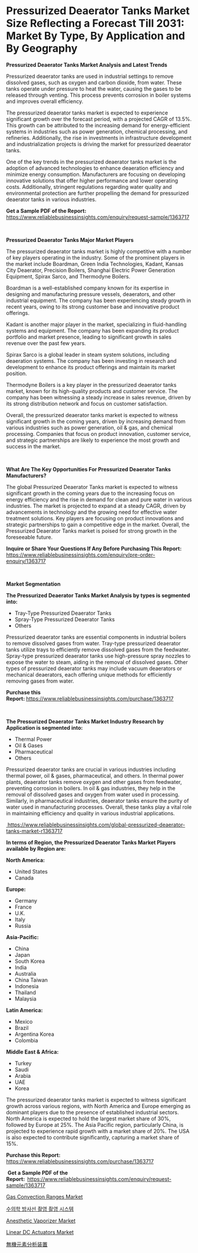 <p><h1>Pressurized Deaerator Tanks Market Size Reflecting a Forecast Till 2031: Market By Type, By Application and By Geography</h1></p><p><strong>Pressurized Deaerator Tanks Market Analysis and Latest Trends</strong></p>
<p><p>Pressurized deaerator tanks are used in industrial settings to remove dissolved gases, such as oxygen and carbon dioxide, from water. These tanks operate under pressure to heat the water, causing the gases to be released through venting. This process prevents corrosion in boiler systems and improves overall efficiency.</p><p>The pressurized deaerator tanks market is expected to experience significant growth over the forecast period, with a projected CAGR of 13.5%. This growth can be attributed to the increasing demand for energy-efficient systems in industries such as power generation, chemical processing, and refineries. Additionally, the rise in investments in infrastructure development and industrialization projects is driving the market for pressurized deaerator tanks.</p><p>One of the key trends in the pressurized deaerator tanks market is the adoption of advanced technologies to enhance deaeration efficiency and minimize energy consumption. Manufacturers are focusing on developing innovative solutions that offer higher performance and lower operating costs. Additionally, stringent regulations regarding water quality and environmental protection are further propelling the demand for pressurized deaerator tanks in various industries.</p></p>
<p><strong>Get a Sample PDF of the Report:&nbsp;</strong> <a href="https://www.reliablebusinessinsights.com/enquiry/request-sample/1363717">https://www.reliablebusinessinsights.com/enquiry/request-sample/1363717</a></p>
<p>&nbsp;</p>
<p><strong>Pressurized Deaerator Tanks Major Market Players</strong></p>
<p><p>The pressurized deaerator tanks market is highly competitive with a number of key players operating in the industry. Some of the prominent players in the market include Boardman, Green India Technologies, Kadant, Kansas City Deaerator, Precision Boilers, Shanghai Electric Power Generation Equipment, Spirax Sarco, and Thermodyne Boilers.</p><p>Boardman is a well-established company known for its expertise in designing and manufacturing pressure vessels, deaerators, and other industrial equipment. The company has been experiencing steady growth in recent years, owing to its strong customer base and innovative product offerings.</p><p>Kadant is another major player in the market, specializing in fluid-handling systems and equipment. The company has been expanding its product portfolio and market presence, leading to significant growth in sales revenue over the past few years.</p><p>Spirax Sarco is a global leader in steam system solutions, including deaeration systems. The company has been investing in research and development to enhance its product offerings and maintain its market position.</p><p>Thermodyne Boilers is a key player in the pressurized deaerator tanks market, known for its high-quality products and customer service. The company has been witnessing a steady increase in sales revenue, driven by its strong distribution network and focus on customer satisfaction.</p><p>Overall, the pressurized deaerator tanks market is expected to witness significant growth in the coming years, driven by increasing demand from various industries such as power generation, oil & gas, and chemical processing. Companies that focus on product innovation, customer service, and strategic partnerships are likely to experience the most growth and success in the market.</p></p>
<p>&nbsp;</p>
<p><strong>What Are The Key Opportunities For Pressurized Deaerator Tanks Manufacturers?</strong></p>
<p><p>The global Pressurized Deaerator Tanks market is expected to witness significant growth in the coming years due to the increasing focus on energy efficiency and the rise in demand for clean and pure water in various industries. The market is projected to expand at a steady CAGR, driven by advancements in technology and the growing need for effective water treatment solutions. Key players are focusing on product innovations and strategic partnerships to gain a competitive edge in the market. Overall, the Pressurized Deaerator Tanks market is poised for strong growth in the foreseeable future.</p></p>
<p><strong>Inquire or Share Your Questions If Any Before Purchasing This Report:</strong> <a href="https://www.reliablebusinessinsights.com/enquiry/pre-order-enquiry/1363717">https://www.reliablebusinessinsights.com/enquiry/pre-order-enquiry/1363717</a></p>
<p>&nbsp;</p>
<p><strong>Market Segmentation</strong></p>
<p><strong>The Pressurized Deaerator Tanks Market Analysis by types is segmented into:</strong></p>
<p><ul><li>Tray-Type Pressurized Deaerator Tanks</li><li>Spray-Type Pressurized Deaerator Tanks</li><li>Others</li></ul></p>
<p><p>Pressurized deaerator tanks are essential components in industrial boilers to remove dissolved gases from water. Tray-type pressurized deaerator tanks utilize trays to efficiently remove dissolved gases from the feedwater. Spray-type pressurized deaerator tanks use high-pressure spray nozzles to expose the water to steam, aiding in the removal of dissolved gases. Other types of pressurized deaerator tanks may include vacuum deaerators or mechanical deaerators, each offering unique methods for efficiently removing gases from water.</p></p>
<p><strong>Purchase this Report:&nbsp;</strong><a href="https://www.reliablebusinessinsights.com/purchase/1363717">https://www.reliablebusinessinsights.com/purchase/1363717</a></p>
<p>&nbsp;</p>
<p><strong>The Pressurized Deaerator Tanks Market Industry Research by Application is segmented into:</strong></p>
<p><ul><li>Thermal Power</li><li>Oil & Gases</li><li>Pharmaceutical</li><li>Others</li></ul></p>
<p><p>Pressurized deaerator tanks are crucial in various industries including thermal power, oil & gases, pharmaceutical, and others. In thermal power plants, deaerator tanks remove oxygen and other gases from feedwater, preventing corrosion in boilers. In oil & gas industries, they help in the removal of dissolved gases and oxygen from water used in processing. Similarly, in pharmaceutical industries, deaerator tanks ensure the purity of water used in manufacturing processes. Overall, these tanks play a vital role in maintaining efficiency and quality in various industrial applications.</p></p>
<p><a href="https://www.reliablebusinessinsights.com/global-pressurized-deaerator-tanks-market-r1363717">&nbsp;https://www.reliablebusinessinsights.com/global-pressurized-deaerator-tanks-market-r1363717</a></p>
<p><strong>In terms of Region, the Pressurized Deaerator Tanks Market Players available by Region are:</strong></p>
<p>
    <p> <strong> North America: </strong>
        <ul>
            <li>United States</li>
            <li>Canada</li>
        </ul>
        </p> 
    <p> <strong> Europe: </strong>
        <ul>
            <li>Germany</li>
            <li>France</li>
            <li>U.K.</li>
            <li>Italy</li>
            <li>Russia</li>
        </ul>
        </p> 
    <p> <strong> Asia-Pacific: </strong>
        <ul>
            <li>China</li>
            <li>Japan</li>
            <li>South Korea</li>
            <li>India</li>
            <li>Australia</li>
            <li>China Taiwan</li>
            <li>Indonesia</li>
            <li>Thailand</li>
            <li>Malaysia</li>
        </ul>
        </p> 
    <p> <strong> Latin America: </strong>
        <ul>
            <li>Mexico</li>
            <li>Brazil</li>
            <li>Argentina Korea</li>
            <li>Colombia</li>
        </ul>
        </p> 
    <p> <strong> Middle East & Africa: </strong>
        <ul>
            <li>Turkey</li>
            <li>Saudi</li>
            <li>Arabia</li>
            <li>UAE</li>
            <li>Korea</li>
        </ul>
    </p>
    </p>
<p><p>The pressurized deaerator tanks market is expected to witness significant growth across various regions, with North America and Europe emerging as dominant players due to the presence of established industrial sectors. North America is expected to hold the largest market share of 30%, followed by Europe at 25%. The Asia Pacific region, particularly China, is projected to experience rapid growth with a market share of 20%. The USA is also expected to contribute significantly, capturing a market share of 15%.</p></p>
<p><strong>Purchase this Report: </strong><a href="https://www.reliablebusinessinsights.com/purchase/1363717">https://www.reliablebusinessinsights.com/purchase/1363717</a></p>
<p>&nbsp;<strong>Get a Sample PDF of the Report:&nbsp;&nbsp;</strong><a href="https://www.reliablebusinessinsights.com/enquiry/request-sample/1363717">https://www.reliablebusinessinsights.com/enquiry/request-sample/1363717</a></p>
<p><strong></strong></p>
<p><p><a href="https://github.com/Seman3302/Market-Research-Report-List-1/blob/main/gas-convection-ranges-market.md">Gas Convection Ranges Market</a></p><p><a href="https://github.com/victorsharp87978/Market-Research-Report-List-1/blob/main/8742719177137.md">수의학 방사선 촬영 촬영 시스템</a></p><p><a href="https://www.linkedin.com/pulse/anesthetic-vaporizer-market-emerging-trends-future-prospects-segif?trackingId=hZn6hR4enobUkjUmFNLHDA%3D%3D">Anesthetic Vaporizer Market</a></p><p><a href="https://github.com/jnzzvtbl92/Market-Research-Report-List-1/blob/main/linear-dc-actuators-market.md">Linear DC Actuators Market</a></p><p><a href="https://github.com/roulaayoub-saad/Market-Research-Report-List-2/blob/main/1015509164181.md">無機元素分析装置</a></p></p>